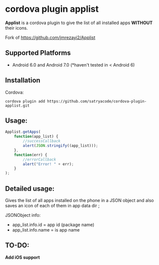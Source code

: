 # cordova plugin applist

**Applist** is a cordova plugin to give the list of all installed apps **WITHOUT** their icons.

Fork of https://github.com/jmrezayi2/Applist

## Supported Platforms

- Android 6.0 and Android 7.0 (*haven't tested in < Android 6)

## Installation

Cordova:

    cordova plugin add https://github.com/satryacode/cordova-plugin-applist.git

## Usage:

```javascript
Applist.getApps(
    function(app_list) {
        //successCallback
        alert(JSON.stringify((app_list)));
    },
    function(err) {
        //errorCallback
        alert("Error! " + err);
    }
);
```

## Detailed usage: 

Gives the list of all apps installed on the phone in a JSON object and also saves an icon of each of them in app data dir ;        

JSONObject info:
* app_list.info.id = app id (package name)
* app_list.info.name = is app name 

## TO-DO:

**Add iOS support**

